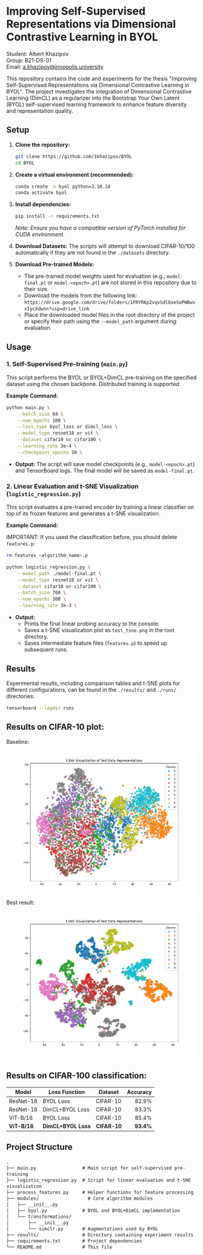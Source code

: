 
# Improving Self-Supervised Representations via Dimensional Contrastive Learning in BYOL

Student: Albert Khazipov \
Group: B21-DS-01 \
Email: a.khazipov@innopolis.university

This repository contains the code and experiments for the thesis "Improving Self-Supervised Representations via Dimensional Contrastive Learning in BYOL". The project investigates the integration of Dimensional Contrastive Learning (DimCL) as a regularizer into the Bootstrap Your Own Latent (BYOL) self-supervised learning framework to enhance feature diversity and representation quality.

## Setup

1.  **Clone the repository:**
    ```bash
    git clone https://github.com/1khazipov/BYOL
    cd BYOL
    ```

2.  **Create a virtual environment (recommended):**
    ```bash
    conda create -n byol python=3.10.14
    conda activate byol
    ```

3.  **Install dependencies:**
    ```bash
    pip install -r requirements.txt
    ```
    *Note: Ensure you have a compatible version of PyTorch installed for CUDA environment.*

4.  **Download Datasets:** The scripts will attempt to download CIFAR-10/100 automatically if they are not found in the `./datasets` directory.

5.  **Download Pre-trained Models:**
    *   The pre-trained model weights used for evaluation (e.g., `model-final.pt` or `model-<epoch>.pt`) are not stored in this repository due to their size.
    *   Download the models from the following link: `https://drive.google.com/drive/folders/1FRYR6p2vqvSdlQxeSoPWBwxxIycXdwnn?usp=drive_link`
    *   Place the downloaded model files in the root directory of the project or specify their path using the `--model_path` argument during evaluation.

## Usage

### 1. Self-Supervised Pre-training (`main.py`)

This script performs the BYOL or BYOL+DimCL pre-training on the specified dataset using the chosen backbone. Distributed training is supported.

**Example Command:**

```bash
python main.py \
    --batch_size 64 \
    --num_epochs 100 \
    --loss_type byol_loss or dimcl_loss \
    --model_type resnet18 or vit \
    --dataset cifar10 or cifar100 \
    --learning_rate 3e-4 \
    --checkpoint_epochs 10 \
```

*   **Output:** The script will save model checkpoints (e.g., `model-<epoch>.pt`) and TensorBoard logs. The final model will be saved as `model-final.pt`.

### 2. Linear Evaluation and t-SNE Visualization (`logistic_regression.py`)

This script evaluates a pre-trained encoder by training a linear classifier on top of its frozen features and generates a t-SNE visualization.

**Example Command:**

IMPORTANT: If you used the classification before, you should delete `features.p`:
```bash
rm features_<algorithm_name>.p
```

```bash
python logistic_regression.py \
    --model_path ./model-final.pt \
    --model_type resnet18 or vit \
    --dataset cifar10 or cifar100 \
    --batch_size 768 \
    --num_epochs 300 \
    --learning_rate 3e-3 \
```

*   **Output:**
    *   Prints the final linear probing accuracy to the console.
    *   Saves a t-SNE visualization plot as `test_tsne.png` in the root directory.
    *   Saves intermediate feature files (`features.p`) to speed up subsequent runs.

## Results

Experimental results, including comparison tables and t-SNE plots for different configurations, can be found in the `./results/` and `./runs/` directories:
```bash
tensorboard --logdir runs
```

## Results on CIFAR-10 plot:
Baseline:
![Baseline](results/byol_resnet_mse.png)
Best result:
![Best result](results/byol_vit_dimcl.png)

## Results on CIFAR-100 classification:
| Model      | Loss Function   | Dataset  | Accuracy  |
|------------|-----------------|----------|----------:|
| ResNet-18  | BYOL Loss       | CIFAR-10 |   82.9%   |
| ResNet-18  | DimCL+BYOL Loss | CIFAR-10 |   83.3%   |
| ViT-B/16   | BYOL Loss       | CIFAR-10 |   85.4%   |
| **ViT-B/16** | **DimCL+BYOL Loss** | **CIFAR-10** | **93.4%** |

## Project Structure

```
.
├── main.py                 # Main script for self-supervised pre-training
├── logistic_regression.py  # Script for linear evaluation and t-SNE visualization
├── process_features.py     # Helper functions for feature processing
├── modules/                  # Core algorithm modules
│   ├── __init__.py
│   ├── byol.py             # BYOL and BYOL+DimCL implementation
│   └── transformations/
│       ├── __init__.py
│       └── simclr.py       # Augmentations used by BYOL
├── results/                # Directory containing experiment results
├── requirements.txt        # Project dependencies
└── README.md               # This file
```
